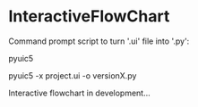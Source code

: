 # InteractiveFlowChart

Command prompt script to turn '.ui' file into '.py':

pyuic5

pyuic5 -x project.ui -o versionX.py

Interactive flowchart in development...
